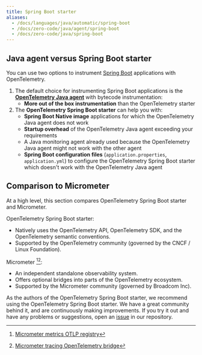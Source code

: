 ```yaml
---
title: Spring Boot starter
aliases:
  - /docs/languages/java/automatic/spring-boot
  - /docs/zero-code/java/agent/spring-boot
  - /docs/zero-code/java/spring-boot
---
```


## Java agent versus Spring Boot starter

You can use two options to instrument
[Spring Boot](https://spring.io/projects/spring-boot) applications with
OpenTelemetry.

1. The default choice for instrumenting Spring Boot applications is the
   [**OpenTelemetry Java agent**](../agent) with bytecode instrumentation:
   - **More out of the box instrumentation** than the OpenTelemetry starter
2. The **OpenTelemetry Spring Boot starter** can help you with:
   - **Spring Boot Native image** applications for which the OpenTelemetry Java
     agent does not work
   - **Startup overhead** of the OpenTelemetry Java agent exceeding your
     requirements
   - A Java monitoring agent already used because the OpenTelemetry Java agent
     might not work with the other agent
   - **Spring Boot configuration files** (`application.properties`,
     `application.yml`) to configure the OpenTelemetry Spring Boot starter which
     doesn't work with the OpenTelemetry Java agent

## Comparison to Micrometer

At a high level, this section compares OpenTelemetry Spring Boot starter and
Micrometer.

OpenTelemetry Spring Boot starter:

- Natively uses the OpenTelemetry API, OpenTelemetry SDK, and the OpenTelemetry
  semantic conventions.
- Supported by the OpenTelemetry community (governed by the CNCF / Linux
  Foundation).

Micrometer [^1][^2]:

- An independent standalone observability system.
- Offers optional bridges into parts of the OpenTelemetry ecosystem.
- Supported by the Micrometer community (governed by Broadcom Inc).

As the authors of the OpenTelemetry Spring Boot starter, we recommend using the
OpenTelemetry Spring Boot starter. We have a great community behind it, and are
continuously making improvements. If you try it out and have any problems or
suggestions, open an
[issue](https://github.com/open-telemetry/opentelemetry-java-instrumentation/issues)
in our repository.

[^1]: [Micrometer metrics OTLP registry](https://docs.micrometer.io/micrometer/reference/implementations/otlp.html)

[^2]: [Micrometer tracing OpenTelemetry bridge](https://docs.micrometer.io/tracing/reference/tracers.html)
